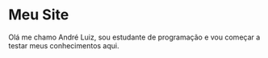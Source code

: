 # Meu Site
Olá me chamo André Luiz, sou estudante de programação e vou começar a testar meus conhecimentos aqui.
